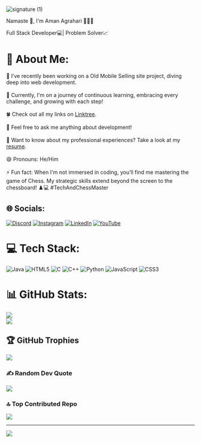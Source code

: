 ![signature (1)](https://github.com/user-attachments/assets/c2353cb5-34c7-416c-9a24-eff6d3c1f9ff)


Namaste 🙏, I'm Aman Agrahari 👨🏻‍💻

Full Stack Developer💻|  Problem Solver📈
# 💫 About Me:
🚀 I’ve recently been working on a Old Mobile Selling site project, diving deep into web development. <br><br>🌱 Currently, I'm on a journey of continuous learning, embracing every challenge, and growing with each step!<br><br>🍀 Check out all my links on [Linktree](https://linktr.ee/amanagrahari391).<br><br>💬 Feel free to ask me anything about development!<br><br>📄 Want to know about my professional experiences? Take a look at my [resume](https://drive.google.com/file/d/1pe_mwxRmUyb6pocWDaxYRqr2JRJH3UYO/view?usp=drive_link).<br><br>😄 Pronouns: He/Him<br><br>⚡ Fun fact: When I'm not immersed in coding, you’ll find me mastering the game of Chess. My strategic skills extend beyond the screen to the chessboard! ♟️💻 #TechAndChessMaster


## 🌐 Socials:
[![Discord](https://img.shields.io/badge/Discord-%237289DA.svg?logo=discord&logoColor=white)](https://discord.gg/https://discord.gg/6VRvxust) [![Instagram](https://img.shields.io/badge/Instagram-%23E4405F.svg?logo=Instagram&logoColor=white)](https://instagram.com/ifeelking_a_man) [![LinkedIn](https://img.shields.io/badge/LinkedIn-%230077B5.svg?logo=linkedin&logoColor=white)](https://www.linkedin.com/in/amanagrahari1314/) [![YouTube](https://img.shields.io/badge/YouTube-%23FF0000.svg?logo=YouTube&logoColor=white)](https://www.youtube.com/@Smilewithaman) 

# 💻 Tech Stack:
![Java](https://img.shields.io/badge/java-%23ED8B00.svg?style=for-the-badge&logo=openjdk&logoColor=white) ![HTML5](https://img.shields.io/badge/html5-%23E34F26.svg?style=for-the-badge&logo=html5&logoColor=white) ![C](https://img.shields.io/badge/c-%2300599C.svg?style=for-the-badge&logo=c&logoColor=white) ![C++](https://img.shields.io/badge/c++-%2300599C.svg?style=for-the-badge&logo=c%2B%2B&logoColor=white) ![Python](https://img.shields.io/badge/python-3670A0?style=for-the-badge&logo=python&logoColor=ffdd54) ![JavaScript](https://img.shields.io/badge/javascript-%23323330.svg?style=for-the-badge&logo=javascript&logoColor=%23F7DF1E) ![CSS3](https://img.shields.io/badge/css3-%231572B6.svg?style=for-the-badge&logo=css3&logoColor=white)
# 📊 GitHub Stats:

![](https://github-readme-streak-stats.herokuapp.com/?user=AmanAgrahari1314&theme=dark&hide_border=true)<br/>
![](https://github-readme-stats.vercel.app/api/top-langs/?username=AmanAgrahari1314&theme=dark&hide_border=true&include_all_commits=true&count_private=false&layout=compact)

## 🏆 GitHub Trophies
![](https://github-profile-trophy.vercel.app/?username=AmanAgrahari1314&theme=radical&no-frame=false&no-bg=true&margin-w=4)

### ✍️ Random Dev Quote
![](https://quotes-github-readme.vercel.app/api?type=horizontal&theme=merko)

### 🔝 Top Contributed Repo
![](https://github-contributor-stats.vercel.app/api?username=AmanAgrahari1314&limit=5&theme=dark&combine_all_yearly_contributions=true)

---
[![](https://visitcount.itsvg.in/api?id=AmanAgrahari1314&icon=5&color=5)](https://visitcount.itsvg.in)

<!-- Proudly created with GPRM ( https://gprm.itsvg.in ) -->
